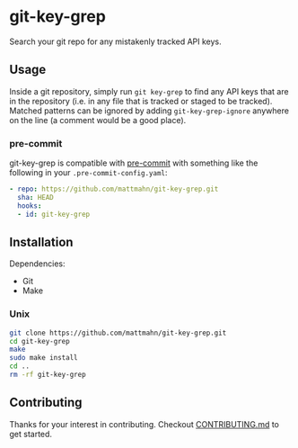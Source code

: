 # git-key-grep

Search your git repo for any mistakenly tracked API keys.


## Usage

Inside a git repository, simply run `git key-grep` to find any API keys that
are in the repository (i.e. in any file that is tracked or staged to be
tracked). Matched patterns can be ignored by adding `git-key-grep-ignore`
anywhere on the line (a comment would be a good place).

### pre-commit

git-key-grep is compatible with [pre-commit][] with something like the
following in your `.pre-commit-config.yaml`:
```yaml
- repo: https://github.com/mattmahn/git-key-grep.git
  sha: HEAD
  hooks:
  - id: git-key-grep
```


## Installation

Dependencies:
- Git
- Make

### Unix

```sh
git clone https://github.com/mattmahn/git-key-grep.git
cd git-key-grep
make
sudo make install
cd ..
rm -rf git-key-grep
```


## Contributing

Thanks for your interest in contributing. Checkout
[CONTRIBUTING.md](./CONTRIBUTING.md) to get started.


[pre-commit]: http://pre-commit.com
